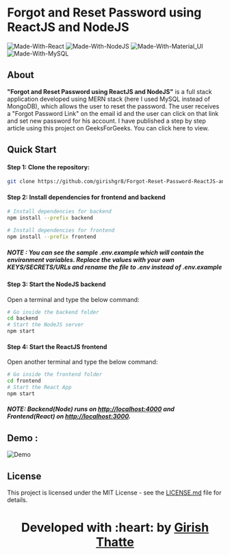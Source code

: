 # Forgot and Reset Password using ReactJS and NodeJS

![Made-With-React](https://img.shields.io/badge/Made_with-React-informational?style=for-the-badge&logo=react) ![Made-With-NodeJS](https://img.shields.io/badge/Made_with-NodeJS-informational?style=for-the-badge&logo=nodedotjs) ![Made-With-Material_UI](https://img.shields.io/badge/Made_with-Material_UI-informational?style=for-the-badge&logo=mui) ![Made-With-MySQL](https://img.shields.io/badge/Made_with-MySQL-informational?style=for-the-badge&logo=mysql)

## About

**"Forgot and Reset Password using ReactJS and NodeJS"** is a full stack application developed using MERN stack (here I used MySQL instead of MongoDB), which allows the user to reset the password. The user receives a "Forgot Password Link" on the email id and the user can click on that link and set new password for his account. I have published a step by step article using this project on GeeksForGeeks. You can click here to view.

## Quick Start

#### Step 1: Clone the repository:

```bash
git clone https://github.com/girishgr8/Forgot-Reset-Password-ReactJS-and-NodeJS.git
```

#### Step 2: Install dependencies for frontend and backend

```bash
# Install dependencies for backend
npm install --prefix backend

# Install dependencies for frontend
npm install --prefix frontend
```

##### **NOTE** : You can see the sample .env.example which will contain the environment variables. Replace the values with your own KEYS/SECRETS/URLs and rename the file to .env instead of .env.example

#### Step 3: Start the NodeJS backend

Open a terminal and type the below command:

```bash
# Go inside the backend folder
cd backend
# Start the NodeJS server
npm start
```

#### Step 4: Start the ReactJS frontend

Open another terminal and type the below command:

```bash
# Go inside the frontend folder
cd frontend
# Start the React App
npm start
```

##### NOTE: Backend(Node) runs on [http://localhost:4000](http://localhost:4000 "NodeJS Backend") and Frontend(React) on [http://localhost:3000](http://localhost:3000 "ReactJS Frontend").

## Demo :

![Demo](https://github.com/girishgr8/Forgot-Reset-Password-ReactJS-and-NodeJS/blob/main/demo.gif)

## License

This project is licensed under the MIT License - see the [LICENSE.md](https://github.com/girishgr8/Forgot-Reset-Password-ReactJS-and-NodeJS/blob/main/LICENSE "LICENSE") file for details.

<h1 align="center"><b>Developed with :heart: by <a href="https://girishgr8.github.io/" target="_blank">Girish Thatte</a></b></h1>

